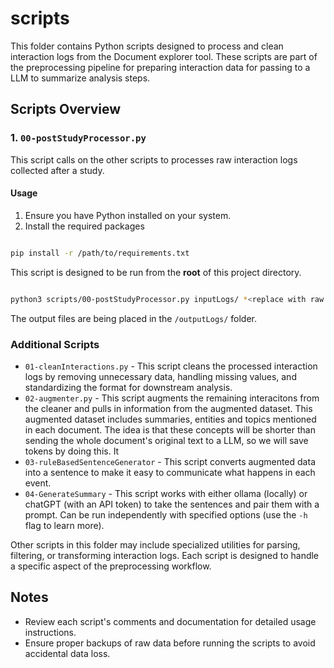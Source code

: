 # scripts

This folder contains Python scripts designed to process and clean interaction logs from the Document explorer tool. These scripts are part of the preprocessing pipeline for preparing interaction data for passing to a LLM to summarize analysis steps.

## Scripts Overview

### 1. `00-postStudyProcessor.py`

This script calls on the other scripts to processes raw interaction logs collected after a study.

#### Usage

1. Ensure you have Python installed on your system.
2. Install the required packages

```sh 

pip install -r /path/to/requirements.txt
```

This script is designed to be run from the **root** of this project directory.

```sh

python3 scripts/00-postStudyProcessor.py inputLogs/ *<replace with raw log file>*.json
```

The output files are being placed in the `/outputLogs/` folder.

### Additional Scripts

- `01-cleanInteractions.py` - This script cleans the processed interaction logs by removing unnecessary data, handling missing values, and standardizing the format for downstream analysis.
- `02-augmenter.py` - This script augments the remaining interacitons from the cleaner and pulls in information from the augmented dataset. This augmented dataset includes summaries, entities and topics mentioned in each document. The idea is that these concepts will be shorter than sending the whole document's original text to a LLM, so we will save tokens by doing this. It
- `03-ruleBasedSentenceGenerator` - This script converts augmented data into a sentence to make it easy to communicate what happens in each event.
- `04-GenerateSummary` - This script works with either ollama (locally) or chatGPT (with an API token) to take the sentences and pair them with a prompt. Can be run independently with specified options (use the `-h` flag to learn more).

Other scripts in this folder may include specialized utilities for parsing, filtering, or transforming interaction logs. Each script is designed to handle a specific aspect of the preprocessing workflow.

## Notes

- Review each script's comments and documentation for detailed usage instructions.
- Ensure proper backups of raw data before running the scripts to avoid accidental data loss.
